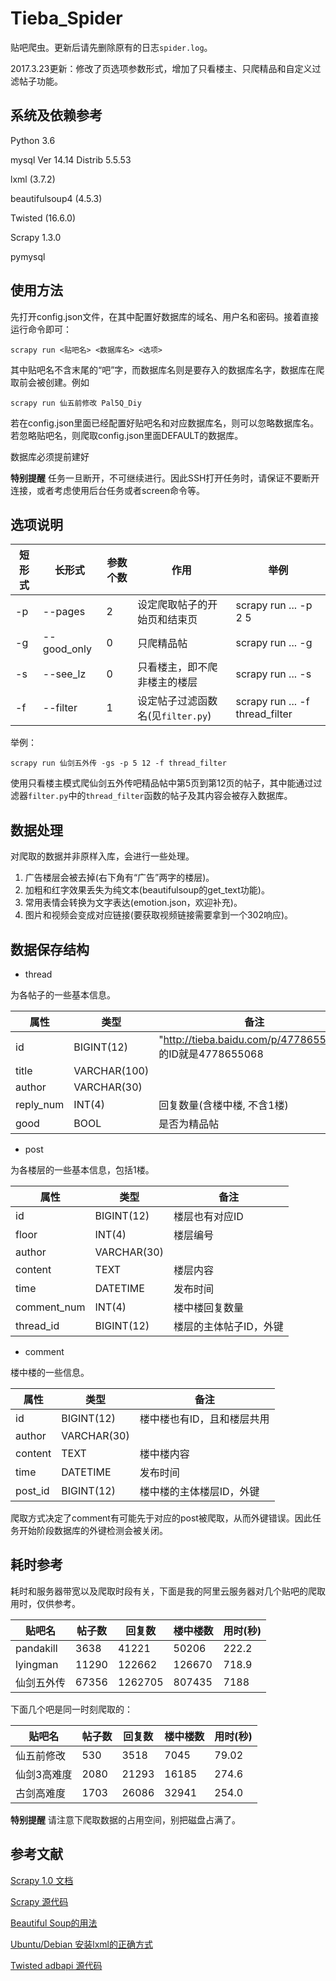 # Tieba_Spider
贴吧爬虫。更新后请先删除原有的日志`spider.log`。

2017.3.23更新：修改了页选项参数形式，增加了只看楼主、只爬精品和自定义过滤帖子功能。

## 系统及依赖参考

Python 3.6

mysql Ver 14.14 Distrib 5.5.53

lxml (3.7.2)

beautifulsoup4 (4.5.3)

Twisted (16.6.0)

Scrapy 1.3.0

pymysql

## 使用方法
先打开config.json文件，在其中配置好数据库的域名、用户名和密码。接着直接运行命令即可：
```
scrapy run <贴吧名> <数据库名> <选项>
```
其中贴吧名不含末尾的“吧”字，而数据库名则是要存入的数据库名字，数据库在爬取前会被创建。例如
```
scrapy run 仙五前修改 Pal5Q_Diy
```
若在config.json里面已经配置好贴吧名和对应数据库名，则可以忽略数据库名。若忽略贴吧名，则爬取config.json里面DEFAULT的数据库。

数据库必须提前建好

**特别提醒** 任务一旦断开，不可继续进行。因此SSH打开任务时，请保证不要断开连接，或者考虑使用后台任务或者screen命令等。

## 选项说明

|短形式|长形式     |参数个数|作用                              |举例                           |
|------|-----------|--------|----------------------------------|-------------------------------|
|-p    |--pages    |2       |设定爬取帖子的开始页和结束页      |scrapy run ... -p 2 5          |
|-g    |--good_only|0       |只爬精品帖                        |scrapy run ... -g              |
|-s    |--see_lz   |0       |只看楼主，即不爬非楼主的楼层      |scrapy run ... -s              |
|-f    |--filter   |1       |设定帖子过滤函数名(见`filter.py`) |scrapy run ... -f thread_filter| 

举例：
```
scrapy run 仙剑五外传 -gs -p 5 12 -f thread_filter
```
使用只看楼主模式爬仙剑五外传吧精品帖中第5页到第12页的帖子，其中能通过过滤器`filter.py`中的`thread_filter`函数的帖子及其内容会被存入数据库。

## 数据处理
对爬取的数据并非原样入库，会进行一些处理。

1. 广告楼层会被去掉(右下角有“广告”两字的楼层)。
2. 加粗和红字效果丢失为纯文本(beautifulsoup的get_text功能)。
3. 常用表情会转换为文字表达(emotion.json，欢迎补充)。
4. 图片和视频会变成对应链接(要获取视频链接需要拿到一个302响应)。

## 数据保存结构
 - thread
 
为各帖子的一些基本信息。

|属性     |类型        |备注                                                    |
|---------|------------|--------------------------------------------------------|
|id       |BIGINT(12)  |"http://tieba.baidu.com/p/4778655068" 的ID就是4778655068|
|title    |VARCHAR(100)|                                                        |
|author   |VARCHAR(30) |                                                        |
|reply_num|INT(4)      |回复数量(含楼中楼, 不含1楼)                             |
|good     |BOOL        |是否为精品帖                                            |


 - post

为各楼层的一些基本信息，包括1楼。

|属性       |类型       |备注                  |
|-----------|-----------|----------------------|
|id         |BIGINT(12) |楼层也有对应ID        |
|floor      |INT(4)     |楼层编号              |
|author     |VARCHAR(30)|                      |
|content    |TEXT       |楼层内容              |
|time       |DATETIME   |发布时间              |
|comment_num|INT(4)     |楼中楼回复数量        |
|thread_id  |BIGINT(12) |楼层的主体帖子ID，外键|


 - comment
 
楼中楼的一些信息。

|属性   |类型       |备注                      |
|-------|-----------|--------------------------|
|id     |BIGINT(12) |楼中楼也有ID，且和楼层共用|
|author |VARCHAR(30)|                          |
|content|TEXT       |楼中楼内容                |
|time   |DATETIME   |发布时间                  |
|post_id|BIGINT(12) |楼中楼的主体楼层ID，外键  |

爬取方式决定了comment有可能先于对应的post被爬取，从而外键错误。因此任务开始阶段数据库的外键检测会被关闭。

## 耗时参考
耗时和服务器带宽以及爬取时段有关，下面是我的阿里云服务器对几个贴吧的爬取用时，仅供参考。

|贴吧名    |帖子数|回复数 |楼中楼数|用时(秒)|
|----------|------|-------|--------|--------|
|pandakill |3638  |41221  |50206   |222.2   |
|lyingman  |11290 |122662 |126670  |718.9   |
|仙剑五外传|67356 |1262705|807435  |7188    |

下面几个吧是同一时刻爬取的：

|贴吧名     |帖子数|回复数|楼中楼数|用时(秒)|
|-----------|------|------|--------|--------|
|仙五前修改 |530   |3518  |7045    |79.02   |
|仙剑3高难度|2080  |21293 |16185   |274.6   |
|古剑高难度 |1703  |26086 |32941   |254.0   |

**特别提醒** 请注意下爬取数据的占用空间，别把磁盘占满了。

## 参考文献
[Scrapy 1.0 文档][1]

[Scrapy 源代码][2]

[Beautiful Soup的用法][3]

[Ubuntu/Debian 安装lxml的正确方式][4]

[Twisted adbapi 源代码][5]


  [1]: http://scrapy-chs.readthedocs.io/zh_CN/1.0/
  [2]: https://coding.net/u/fmyl/p/scrapy
  [3]: https://cuiqingcai.com/1319.html
  [4]: http://www.cnblogs.com/numbbbbb/p/3434519.html
  [5]: https://github.com/twisted/twisted/blob/twisted-16.5.0/src/twisted/enterprise/adbapi.py